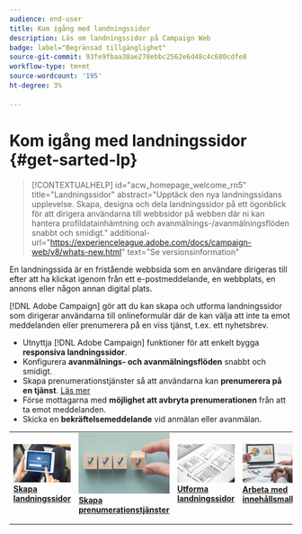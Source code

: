 ```yaml
---
audience: end-user
title: Kom igång med landningssidor
description: Läs om landningssidor på Campaign Web
badge: label="Begränsad tillgänglighet"
source-git-commit: 93fe9fbaa38ae278ebbc2562e6d48c4c680cdfe8
workflow-type: tm+mt
source-wordcount: '195'
ht-degree: 3%

---
```


# Kom igång med landningssidor {#get-sarted-lp}

>[!CONTEXTUALHELP]
>id="acw_homepage_welcome_rn5"
>title="Landningssidor"
>abstract="Upptäck den nya landningssidans upplevelse. Skapa, designa och dela landningssidor på ett ögonblick för att dirigera användarna till webbsidor på webben där ni kan hantera profildatainhämtning och avanmälnings-/avanmälningsflöden snabbt och smidigt."
>additional-url="https://experienceleague.adobe.com/docs/campaign-web/v8/whats-new.html" text="Se versionsinformation"


En landningssida är en fristående webbsida som en användare dirigeras till efter att ha klickat igenom från ett e-postmeddelande, en webbplats, en annons eller någon annan digital plats.

[!DNL Adobe Campaign] gör att du kan skapa och utforma landningssidor som dirigerar användarna till onlineformulär där de kan välja att inte ta emot meddelanden eller prenumerera på en viss tjänst, t.ex. ett nyhetsbrev.

* Utnyttja [!DNL Adobe Campaign] funktioner för att enkelt bygga **responsiva landningssidor**.
* Konfigurera **avanmälnings- och avanmälningsflöden** snabbt och smidigt.
* Skapa prenumerationstjänster så att användarna kan **prenumerera på en tjänst**. [Läs mer](../audience/manage-services.md)
* Förse mottagarna med **möjlighet att avbryta prenumerationen** från att ta emot meddelanden.
* Skicka en **bekräftelsemeddelande** vid anmälan eller avanmälan.

<table style="table-layout:fixed"><tr style="border: 0;">
<td>
<a href="create-lp.md">
<img alt="Lead" src="../assets/do-not-localize/lp-subscription.jpeg">
</a>
<div><a href="create-lp.md"><strong>Skapa landningssidor</strong>
</div>
<p>
</td>
<td>
<a href="../audience/manage-services.md">
<img alt="Sällan" src="../assets/do-not-localize/lp-list.jpg">
</a>
<div>
<a href="../audience/manage-services.md"><strong>Skapa prenumerationstjänster</strong></a>
</div>
<p></td>
<td>
<a href="lp-content.md">
<img alt="Validering" src="../assets/do-not-localize/lp-design.jpg">
</a>
<div>
<a href="lp-content.md"><strong>Utforma landningssidor</strong></a>
</div>
<p>
</td>
<td>
<a href="lp-templates.md">
<img alt="Validering" src="../assets/do-not-localize/lp-reporting.jpg">
</a>
<div>
<a href="lp-templates.md"><strong>Arbeta med innehållsmallar</strong></a>
</div>
<p>
</td>
</tr></table>
